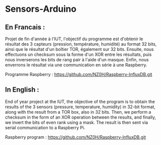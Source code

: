 # Sensors-Arduino

## En Francais :

Projet de fin d'année à l'IUT, l'objectif du programme est d'obtenir le résultat des 3 capteurs (pression, température, humidité) au format 32 bits, ainsi que le résultat d'un boîtier TOR, également sur 32 bits. Ensuite, nous effectuons un checksum sous la forme d'un XOR entre les résultats, puis nous inverserons les bits de rang pair à l'aide d'un masque. Enfin, nous enverrons le résultat via une communication en série à une Raspberry.

Programme Raspberry : https://github.com/NZ0H/Raspberry-InfluxDB.git

## In English :
End of year project at the IUT, the objective of the program is to obtain the results of the 3 sensors (pressure, temperature, humidity) in 32-bit format, along with the result from a TOR box, also in 32 bits. Then, we perform a checksum in the form of an XOR operation between the results, and finally, we invert the bits of even rank using a mask. The result is then sent via serial communication to a Raspberry Pi.

Raspberry program : https://github.com/NZ0H/Raspberry-InfluxDB.git
